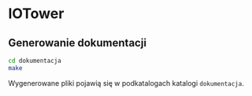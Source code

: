 # IOTower

## Generowanie dokumentacji

```bash
cd dokumentacja
make
```

Wygenerowane pliki pojawią się w podkatalogach katalogi `dokumentacja`.
